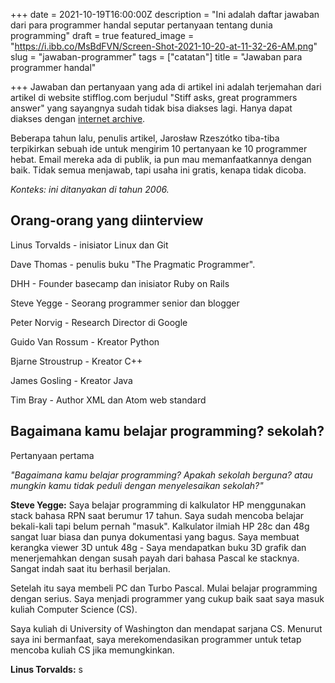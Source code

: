 +++
date = 2021-10-19T16:00:00Z
description = "Ini adalah daftar jawaban dari para programmer handal seputar pertanyaan tentang dunia programming"
draft = true
featured_image = "https://i.ibb.co/MsBdFVN/Screen-Shot-2021-10-20-at-11-32-26-AM.png"
slug = "jawaban-programmer"
tags = ["catatan"]
title = "Jawaban para programmer handal"

+++
Jawaban dan pertanyaan yang ada di artikel ini adalah terjemahan dari artikel di website stifflog.com berjudul "Stiff asks, great programmers answer" yang sayangnya sudah tidak bisa diakses lagi. Hanya dapat diakses dengan [internet archive](https://web.archive.org/web/20061124122032/http://www.stifflog.com/2006/10/16/stiff-asks-great-programmers-answer/).

Beberapa tahun lalu, penulis artikel, Jarosław Rzeszótko tiba-tiba terpikirkan sebuah ide untuk mengirim 10 pertanyaan ke 10 programmer hebat. Email mereka ada di publik, ia pun mau memanfaatkannya dengan baik.  Tidak semua menjawab, tapi usaha ini gratis, kenapa tidak dicoba.

_Konteks: ini ditanyakan di tahun 2006._

## Orang-orang yang diinterview

Linus Torvalds - inisiator Linux dan Git

Dave Thomas - penulis buku "The Pragmatic Programmer".

DHH - Founder basecamp dan inisiator Ruby on Rails

Steve Yegge - Seorang programmer senior dan blogger

Peter Norvig - Research Director di Google

Guido Van Rossum - Kreator  Python

Bjarne Stroustrup - Kreator C++ 

James Gosling - Kreator Java

Tim Bray - Author XML dan Atom web standard

## Bagaimana kamu belajar programming? sekolah?

Pertanyaan pertama 

_"Bagaimana kamu belajar programming? Apakah sekolah berguna? atau mungkin kamu tidak peduli dengan menyelesaikan sekolah?"_

**Steve Yegge:** Saya belajar programming di kalkulator HP menggunakan stack bahasa RPN saat berumur 17 tahun. Saya sudah mencoba belajar bekali-kali tapi belum pernah "masuk". Kalkulator ilmiah HP 28c dan 48g sangat luar biasa dan punya dokumentasi yang bagus. Saya membuat kerangka viewer 3D untuk 48g - Saya mendapatkan buku 3D grafik dan menerjemahkan dengan susah payah dari bahasa Pascal ke stacknya. Sangat indah saat itu berhasil berjalan. 

Setelah itu saya membeli PC dan Turbo Pascal. Mulai belajar programming dengan serius. Saya menjadi programmer yang cukup baik saat saya masuk kuliah Computer Science (CS).

Saya kuliah di University of Washington dan mendapat sarjana CS. Menurut saya ini bermanfaat, saya merekomendasikan programmer untuk tetap mencoba kuliah CS jika memungkinkan.

**Linus Torvalds:** s
